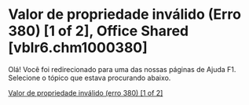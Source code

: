 
# Valor de propriedade inválido (Erro 380) [1 of 2], Office Shared [vblr6.chm1000380]

Olá! Você foi redirecionado para uma das nossas páginas de Ajuda F1. Selecione o tópico que estava procurando abaixo.

[Valor de propriedade inválido (erro 380) [1 of 2]](http://msdn.microsoft.com/library/d7e48f4d-5dae-d62d-498b-282516540f8f%28Office.15%29.aspx)
